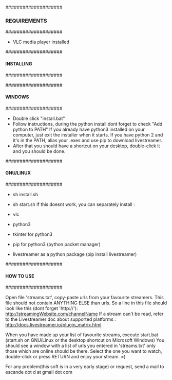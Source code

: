 ####################
### REQUIREMENTS ###
####################

- VLC media player installed

####################
#### INSTALLING ####
####################

 
 ####################
#### WINDOWS ####
####################

- Double click "install.bat"
- Follow instructions, during the python install dont forget to check "Add python to PATH"
If you already have python3 installed on your computer, just exit the installer when it starts. 
If you have python 2 and it's in the PATH, alias your .exes and use pip to download livestreamer.
- After that you should have a shortcut on your desktop, double-click it and you should be done.

####################
#### GNU/LINUX ####
####################

- sh install.sh
- sh start.sh
If this doesnt work, you can separately install : 

- vlc
- python3
- tkinter for python3
- pip for python3 (python packet manager)
- livestreamer as a python package (pip install livestreamer)

####################
#### HOW TO USE ####
####################

Open file 'streams.txt', copy-paste urls from your favourite streamers. This file should not contain ANYTHING ELSE than urls.
So a line in this file should look like this (dont forget 'http://'): http://streamingWebsite.com/channelName
If a stream can't be read, refer to the Livestreamer doc about supported platforms : 
						http://docs.livestreamer.io/plugin_matrix.html

When you have made up your list of favourite streams, execute start.bat (start.sh on GNU/Linux or the desktop shortcut on Microsoft Windows)
You should see a window with a list of urls you entered in 'streams.txt' only those which are online should be there.
Select the one you want to watch, double-click or press RETURN and enjoy your stream. =)


For any problem(this soft is in a very early stage) or request, send a mail to
escande dot d at gmail dot com
